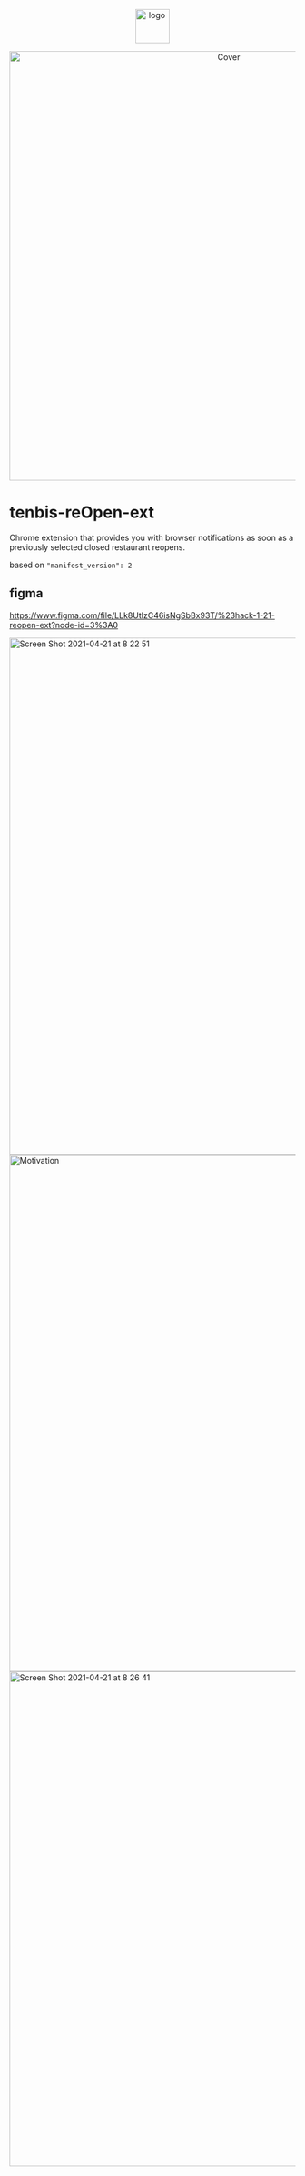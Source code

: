 <p align="center"><img width="60" alt="logo" src="https://user-images.githubusercontent.com/6795014/115529538-a95ce480-a29b-11eb-8e56-3249da635fea.png"></p>
<p align="center"><img width="757" alt="Cover" src="https://user-images.githubusercontent.com/6795014/115500417-e912d480-a279-11eb-8857-e1f04143626e.png"></p>


# tenbis-reOpen-ext
Chrome extension that provides you with browser notifications as soon as a previously selected closed restaurant reopens.

based on `"manifest_version": 2`


## figma
https://www.figma.com/file/LLk8UtIzC46isNgSbBx93T/%23hack-1-21-reopen-ext?node-id=3%3A0

<img width="911" alt="Screen Shot 2021-04-21 at 8 22 51" src="https://user-images.githubusercontent.com/6795014/115500873-d51ba280-a27a-11eb-8841-0345d087273e.png">

<img width="911" alt="Motivation" src="https://user-images.githubusercontent.com/6795014/115500642-5fafd200-a27a-11eb-943d-6267623f52f4.png">

<img width="872" alt="Screen Shot 2021-04-21 at 8 26 41" src="https://user-images.githubusercontent.com/6795014/115501133-5115ea80-a27b-11eb-8b0f-8c492e8dbb2a.png">
